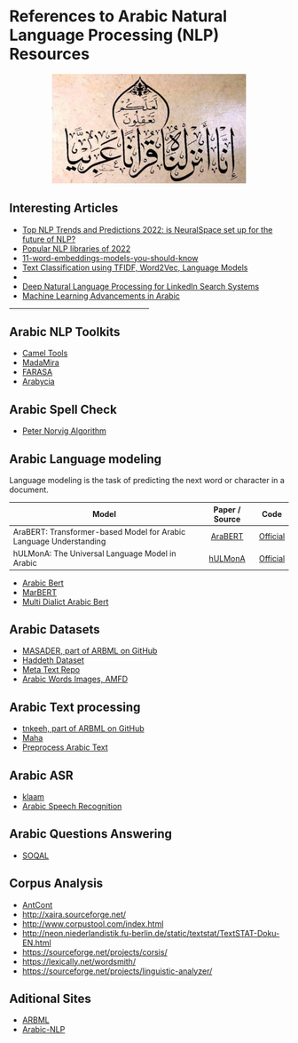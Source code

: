 
# References to Arabic Natural Language Processing (NLP) Resources

<!-- ![Screenshot](assets/template.jpg) -->

<p align="center">
  <!-- <img src="assets/template.jpg" width="350" title="hover text"> -->
  <img src="assets/template.jpg" width="350" alt="انا أنزلناه قرانا عربيا لعلكم تعقلون">
</p>

## Interesting Articles
  - [Top NLP Trends and Predictions 2022: is NeuralSpace set up for the future of NLP?](https://medium.com/neuralspace/top-nlp-trends-and-predictions-2022-is-neuralspace-set-up-for-the-future-of-nlp-6a4cbe166ee6)
  - [Popular NLP libraries of 2022](https://medium.com/nlplanet/awesome-nlp-21-popular-nlp-libraries-of-2022-2e07a914248b)
  - [11-word-embeddings-models-you-should-know](https://medium.com/nlplanet/two-minutes-nlp-11-word-embeddings-models-you-should-know-a0581763b9a9)
  - [Text Classification using TFIDF, Word2Vec, Language Models](https://towardsdatascience.com/text-classification-with-nlp-tf-idf-vs-word2vec-vs-bert-41ff868d1794)
  - 
  - [Deep Natural Language Processing for LinkedIn Search Systems](https://towardsdatascience.com/deep-natural-language-processing-for-linkedin-search-systems-6d136978bcfe)
  - [Machine Learning Advancements in Arabic](https://towardsdatascience.com/machine-learning-advancements-in-arabic-nlp-c6982b2f602b)
  
  <hr style="width:50%;text-align:left;margin-left:0">

## Arabic NLP Toolkits
- [Camel Tools](https://camel-tools.readthedocs.io/en/latest/)
- [MadaMira](https://camel.abudhabi.nyu.edu/madamira/)
- [FARASA](https://farasa.qcri.org/)
- [Arabycia](https://github.com/mohabmes/Arabycia)

## Arabic Spell Check
- [Peter Norvig Algorithm](norvig/)


## Arabic Language modeling

Language modeling is the task of predicting the next word or character in a document.


| Model           | Paper / Source | Code |
| ------------- | :-----:| :-----: |
|AraBERT: Transformer-based Model for Arabic Language Understanding|[AraBERT](https://arxiv.org/abs/2003.00104) | [Official](https://github.com/aub-mind/araBERT) |
|hULMonA: The Universal Language Model in Arabic|[hULMonA](https://aclanthology.org/W19-4608/) | [Official](https://github.com/aub-mind/hULMonA) |

  - [Arabic Bert](https://github.com/alisafaya/Arabic-BERT)
  - [MarBERT](https://github.com/UBC-NLP/marbert)
  - [Multi Dialict Arabic Bert](https://github.com/mawdoo3/Multi-dialect-Arabic-BERT)

## Arabic Datasets
  - [MASADER, part of ARBML on GitHub](https://arbml.github.io/masader/)
  - [Haddeth Dataset](https://github.com/abdelrahmaan/Hadith-Data-Sets)
  - [Meta Text Repo](https://metatext.io/datasets-list/arabic-language)
  - [Arabic Words Images, AMFD](https://github.com/msfasha/Arabic-Multi-Fonts-Dataset)

## Arabic Text processing
  - [tnkeeh, part of ARBML on GitHub](https://github.com/ARBML/tnkeeh)
  - [Maha](https://github.com/TRoboto/Maha)
  - [Preprocess Arabic Text](https://github.com/motazsaad/process-arabic-text)

## Arabic ASR
  - [klaam](https://github.com/ARBML/klaam)
  - [Arabic Speech Recognition](https://github.com/Anwarvic/Arabic-Speech-Recognition)

## Arabic Questions Answering
  - [SOQAL](https://github.com/husseinmozannar/SOQAL)

## Corpus Analysis
  - [AntCont](http://www.laurenceanthony.net/software/antconc/)
  - http://xaira.sourceforge.net/
  - http://www.corpustool.com/index.html
  - http://neon.niederlandistik.fu-berlin.de/static/textstat/TextSTAT-Doku-EN.html
  - https://sourceforge.net/projects/corsis/
  - https://lexically.net/wordsmith/
  - https://sourceforge.net/projects/linguistic-analyzer/


## Aditional Sites
  - [ARBML](https://github.com/ARBML)
  - [Arabic-NLP](https://github.com/topics/arabic-nlp)
